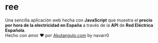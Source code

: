 # ree
Una sencilla aplicación web hecha con __JavaScript__ que muestra el **precio por hora de la electricidad en España** a través de la __API__ de **Red Eléctrica Española**. <br>
Hecho con amor :heart: por [Akutangulo.com](http://akutangulo.com/ "Akutangulo.com") by navarr0
